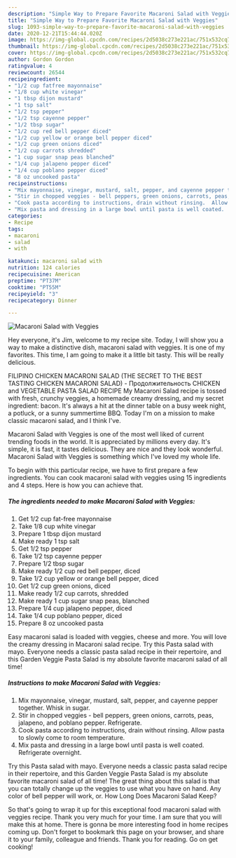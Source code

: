 ```yaml
---
description: "Simple Way to Prepare Favorite Macaroni Salad with Veggies"
title: "Simple Way to Prepare Favorite Macaroni Salad with Veggies"
slug: 1093-simple-way-to-prepare-favorite-macaroni-salad-with-veggies
date: 2020-12-21T15:44:44.020Z
image: https://img-global.cpcdn.com/recipes/2d5038c273e221ac/751x532cq70/macaroni-salad-with-veggies-recipe-main-photo.jpg
thumbnail: https://img-global.cpcdn.com/recipes/2d5038c273e221ac/751x532cq70/macaroni-salad-with-veggies-recipe-main-photo.jpg
cover: https://img-global.cpcdn.com/recipes/2d5038c273e221ac/751x532cq70/macaroni-salad-with-veggies-recipe-main-photo.jpg
author: Gordon Gordon
ratingvalue: 4
reviewcount: 26544
recipeingredient:
- "1/2 cup fatfree mayonnaise"
- "1/8 cup white vinegar"
- "1 tbsp dijon mustard"
- "1 tsp salt"
- "1/2 tsp pepper"
- "1/2 tsp cayenne pepper"
- "1/2 tbsp sugar"
- "1/2 cup red bell pepper diced"
- "1/2 cup yellow or orange bell pepper diced"
- "1/2 cup green onions diced"
- "1/2 cup carrots shredded"
- "1 cup sugar snap peas blanched"
- "1/4 cup jalapeno pepper diced"
- "1/4 cup poblano pepper diced"
- "8 oz uncooked pasta"
recipeinstructions:
- "Mix mayonnaise, vinegar, mustard, salt, pepper, and cayenne pepper together.  Whisk in sugar."
- "Stir in chopped veggies - bell peppers, green onions, carrots, peas, jalapeno, and poblano pepper. Refrigerate."
- "Cook pasta according to instructions, drain without rinsing.  Allow pasta to slowly come to room temperature."
- "Mix pasta and dressing in a large bowl until pasta is well coated.  Refrigerate overnight."
categories:
- Recipe
tags:
- macaroni
- salad
- with

katakunci: macaroni salad with 
nutrition: 124 calories
recipecuisine: American
preptime: "PT37M"
cooktime: "PT55M"
recipeyield: "3"
recipecategory: Dinner

---
```



![Macaroni Salad with Veggies](https://img-global.cpcdn.com/recipes/2d5038c273e221ac/751x532cq70/macaroni-salad-with-veggies-recipe-main-photo.jpg)

Hey everyone, it's Jim, welcome to my recipe site. Today, I will show you a way to make a distinctive dish, macaroni salad with veggies. It is one of my favorites. This time, I am going to make it a little bit tasty. This will be really delicious.

FILIPINO CHICKEN MACARONI SALAD (THE SECRET TO THE BEST TASTING CHICKEN MACARONI SALAD) - Продолжительность CHICKEN and VEGETABLE PASTA SALAD RECIPE My Macaroni Salad recipe is tossed with fresh, crunchy veggies, a homemade creamy dressing, and my secret ingredient: bacon. It&#39;s always a hit at the dinner table on a busy week night, a potluck, or a sunny summertime BBQ. Today I&#39;m on a mission to make classic macaroni salad, and I think I&#39;ve.

Macaroni Salad with Veggies is one of the most well liked of current trending foods in the world. It is appreciated by millions every day. It's simple, it is fast, it tastes delicious. They are nice and they look wonderful. Macaroni Salad with Veggies is something which I've loved my whole life.


To begin with this particular recipe, we have to first prepare a few ingredients. You can cook macaroni salad with veggies using 15 ingredients and 4 steps. Here is how you can achieve that.

<!--inarticleads1-->

##### The ingredients needed to make Macaroni Salad with Veggies:

1. Get 1/2 cup fat-free mayonnaise
1. Take 1/8 cup white vinegar
1. Prepare 1 tbsp dijon mustard
1. Make ready 1 tsp salt
1. Get 1/2 tsp pepper
1. Take 1/2 tsp cayenne pepper
1. Prepare 1/2 tbsp sugar
1. Make ready 1/2 cup red bell pepper, diced
1. Take 1/2 cup yellow or orange bell pepper, diced
1. Get 1/2 cup green onions, diced
1. Make ready 1/2 cup carrots, shredded
1. Make ready 1 cup sugar snap peas, blanched
1. Prepare 1/4 cup jalapeno pepper, diced
1. Take 1/4 cup poblano pepper, diced
1. Prepare 8 oz uncooked pasta


Easy macaroni salad is loaded with veggies, cheese and more. You will love the creamy dressing in Macaroni salad recipe. Try this Pasta salad with mayo. Everyone needs a classic pasta salad recipe in their repertoire, and this Garden Veggie Pasta Salad is my absolute favorite macaroni salad of all time! 

<!--inarticleads2-->

##### Instructions to make Macaroni Salad with Veggies:

1. Mix mayonnaise, vinegar, mustard, salt, pepper, and cayenne pepper together.  Whisk in sugar.
1. Stir in chopped veggies - bell peppers, green onions, carrots, peas, jalapeno, and poblano pepper. Refrigerate.
1. Cook pasta according to instructions, drain without rinsing.  Allow pasta to slowly come to room temperature.
1. Mix pasta and dressing in a large bowl until pasta is well coated.  Refrigerate overnight.


Try this Pasta salad with mayo. Everyone needs a classic pasta salad recipe in their repertoire, and this Garden Veggie Pasta Salad is my absolute favorite macaroni salad of all time! The great thing about this salad is that you can totally change up the veggies to use what you have on hand. Any color of bell pepper will work, or. How Long Does Macaroni Salad Keep? 

So that's going to wrap it up for this exceptional food macaroni salad with veggies recipe. Thank you very much for your time. I am sure that you will make this at home. There is gonna be more interesting food in home recipes coming up. Don't forget to bookmark this page on your browser, and share it to your family, colleague and friends. Thank you for reading. Go on get cooking!
